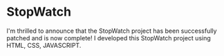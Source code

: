 # StopWatch
I'm thrilled to announce that the StopWatch project has been successfully patched and is now complete!
I developed this StopWatch project using HTML, CSS, JAVASCRIPT.
